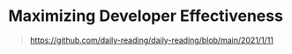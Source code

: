 # Maximizing Developer Effectiveness

> https://github.com/daily-reading/daily-reading/blob/main/2021/1/11
